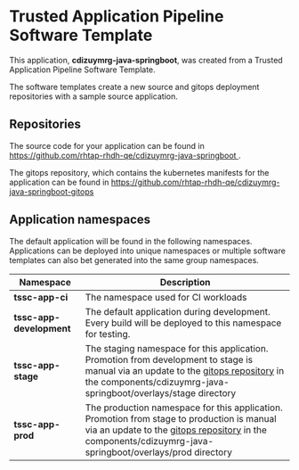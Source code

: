 # Trusted Application Pipeline Software Template

This application, **cdizuymrg-java-springboot**, was created from a Trusted Application Pipeline Software Template.

The software templates create a new source and gitops deployment repositories with a sample source application. 

## Repositories

The source code for your application can be found in [https://github.com/rhtap-rhdh-qe/cdizuymrg-java-springboot ](https://github.com/rhtap-rhdh-qe/cdizuymrg-java-springboot ).
 
The gitops repository, which contains the kubernetes manifests for the application can be found in 
[https://github.com/rhtap-rhdh-qe/cdizuymrg-java-springboot-gitops ](https://github.com/rhtap-rhdh-qe/cdizuymrg-java-springboot-gitops ) 

## Application namespaces 

The default application will be found in the following namespaces. Applications can be deployed into unique namespaces or multiple software templates can also bet generated into the same group namespaces.  

|  Namespace   |  Description   |  
| -------- | -------- |
| **tssc-app-ci** | The namespace used for CI workloads |
| **tssc-app-development** | The default application during development. Every build will be deployed to this namespace for testing. |
| **tssc-app-stage** | The staging namespace for this application. Promotion from development to stage is manual via an update to the [gitops repository](https://github.com/rhtap-rhdh-qe/cdizuymrg-java-springboot-gitops ) in the components/cdizuymrg-java-springboot/overlays/stage directory |
| **tssc-app-prod** | The production namespace for this application. Promotion from stage to production is manual via an update to the [gitops repository](https://github.com/rhtap-rhdh-qe/cdizuymrg-java-springboot-gitops ) in the components/cdizuymrg-java-springboot/overlays/prod directory |